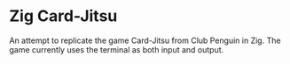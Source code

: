 # Zig Card-Jitsu

An attempt to replicate the game Card-Jitsu from Club Penguin in Zig. The game currently uses the terminal as both input and output.
